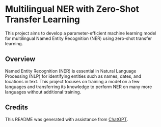 # Multilingual NER with Zero-Shot Transfer Learning

This project aims to develop a parameter-efficient machine learning model for multilingual Named Entity Recognition (NER) using zero-shot transfer learning.

## Overview

Named Entity Recognition (NER) is essential in Natural Language Processing (NLP) for identifying entities such as names, dates, and locations in text. This project focuses on training a model on a few languages and transferring its knowledge to perform NER on many more languages without additional training.

## Credits

This README was generated with assistance from [ChatGPT](https://openai.com/blog/chatgpt-4).